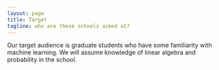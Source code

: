 ```yaml
---
layout: page
title: Target
tagline: who are these schools aimed at?
---
```


Our target audience is graduate students who have some familiarity with machine learning. We will assume knowledge of linear algebra and probability in the school.